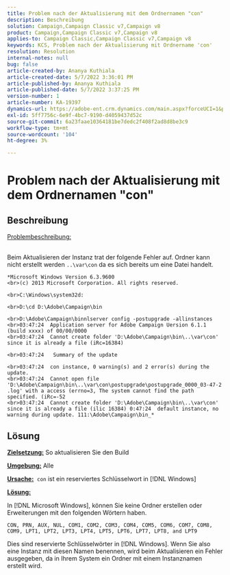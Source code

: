 ```yaml
---
title: Problem nach der Aktualisierung mit dem Ordnernamen "con"
description: Beschreibung
solution: Campaign,Campaign Classic v7,Campaign v8
product: Campaign,Campaign Classic v7,Campaign v8
applies-to: Campaign Classic,Campaign Classic v7,Campaign v8
keywords: KCS, Problem nach der Aktualisierung mit Ordnername 'con'
resolution: Resolution
internal-notes: null
bug: false
article-created-by: Ananya Kuthiala
article-created-date: 5/7/2022 3:36:01 PM
article-published-by: Ananya Kuthiala
article-published-date: 5/7/2022 3:37:25 PM
version-number: 1
article-number: KA-19397
dynamics-url: https://adobe-ent.crm.dynamics.com/main.aspx?forceUCI=1&pagetype=entityrecord&etn=knowledgearticle&id=71a05960-1bce-ec11-a7b5-0022480a8e40
exl-id: 5ff7756c-6e9f-4bc7-9190-d4059437d52c
source-git-commit: 6a23faae10364181be7dedc2f408f2ad8d8be3c9
workflow-type: tm+mt
source-wordcount: '104'
ht-degree: 3%

---
```


# Problem nach der Aktualisierung mit dem Ordnernamen &quot;con&quot;

## Beschreibung

<u>Problembeschreibung:</u>

<br>Beim Aktualisieren der Instanz trat der folgende Fehler auf. Ordner kann nicht erstellt werden `..\var\con` da es sich bereits um eine Datei handelt.

```
*Microsoft Windows Version 6.3.9600
<br>(c) 2013 Microsoft Corporation. All rights reserved. 

<br>C:\Windows\system32d: 

<br>D:\cd D:\Adobe\Campaign\bin 

<br>D:\Adobe\Campaign\binnlserver config -postupgrade -allinstances
<br>03:47:24  Application server for Adobe Campaign Uersion 6.1.1 (build xxxx) of 00/00/0000
<br>03:47:24  Cannot create folder 'D:\Adobe\Campaign\bin\..\var\con' since it is already a file (iRc=16384) 

<br>03:47:24   Summary of the update

<br>03:47:24  con instance, 0 warning(s) and 2 error(s) during the update.
<br>03:47:24  Cannot open file 'D:\Adobe\Campaign\bin\..\var\con\postupgrade\postupgrade_0000_03-47-2 .log' with a access (errno=3, The system cannot find the path specified. (iRc=-52
<br>03:47:24  Cannot create folder 'D:\Adobe\Campaign\bin\..\var\con' since it is already a file (ilic 16384) 0:47:24  default instance, no warning during update. 111:\Adobe\Campaign\bin_*
```

## Lösung


<b><u>Zielsetzung:</u></b> So aktualisieren Sie den Build

<b><u>Umgebung:</u></b> Alle

<b><u>Ursache:</u></b>  `con` ist ein reserviertes Schlüsselwort in [!DNL Windows]

<b><u>Lösung:</u></b>

In [!DNL Microsoft Windows], können Sie keine Ordner erstellen oder Erweiterungen mit den folgenden Wörtern haben.

`CON, PRN, AUX, NUL, COM1, COM2, COM3, COM4, COM5, COM6, COM7, COM8, COM9, LPT1, LPT2, LPT3, LPT4, LPT5, LPT6, LPT7, LPT8, and LPT9`

Dies sind reservierte Schlüsselwörter in [!DNL Windows]. Wenn Sie also eine Instanz mit diesen Namen benennen, wird beim Aktualisieren ein Fehler ausgegeben, da in Ihrem System ein Ordner mit einem Instanznamen erstellt wird.
